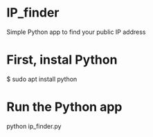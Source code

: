 # IP_finder
Simple Python app to find your public IP address

# First, instal Python
$ sudo apt install python

# Run the Python app
python ip_finder.py
